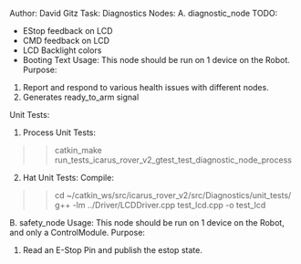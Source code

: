 Author: David Gitz
Task: Diagnostics
Nodes:
A. diagnostic_node
TODO:
 - EStop feedback on LCD
 - CMD feedback on LCD
 - LCD Backlight colors
 - Booting Text
Usage: This node should be run on 1 device on the Robot.
Purpose: 
1. Report and respond to various health issues with different nodes.
2. Generates ready_to_arm signal

Unit Tests:
1.  Process Unit Tests:
  >>catkin_make run_tests_icarus_rover_v2_gtest_test_diagnostic_node_process
2.  Hat Unit Tests:
  Compile: 
  >>cd ~/catkin_ws/src/icarus_rover_v2/src/Diagnostics/unit_tests/
  >>g++ -lm ../Driver/LCDDriver.cpp test_lcd.cpp -o test_lcd
  
B. safety_node
Usage: This node should be run on 1 device on the Robot, and only a ControlModule.
Purpose:
1. Read an E-Stop Pin and publish the estop state.


